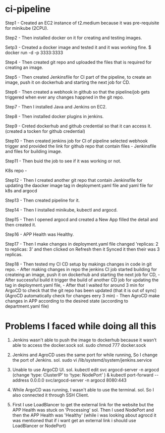 # ci-pipeline

Step1 - Created an EC2 instance of t2.medium because it was pre-requisite for minikube (2CPU).

Step2 - Then installed docker on it for creating and testing images.

Setp3 - Created a docker image and tested it and it was working fine.
$ docker run -d -p 3333:3333 <image-name>

Step4 - Then created git repo and uploaded the files that is required for creating an image.

Step5 - Then created Jenkinsfile for CI part of the pipeline, to create an image, push it on dockerhub and starting the next job for CD.

Step6 - Then created a webhook in github so that the pipeline/job gets triggered when ever any changes happned in the git repo. 

Step7 - Then I installed Java and Jenkins on EC2.

Step8 - Then installed docker plugins in jenkins.

Step9 - Creted dockerhub and github credential so that it can access it.(created a tocken for github credential)

Step10 - Then created jenkins job for CI of pipeline selected webhook trigger and provided the link for github repo that contain files - Jenkinsfile and files for building image.

Step11 - Then buid the job to see if it was working or not.


K8s repo - 

Step12 - Then I created another git repo that contain Jenkinsfile for updating the daocker image tag in deployment.yaml file and yaml file for k8s and argocd

Step13 - Then created pipeline for it.

Step14 - Then I installed minikube, kubectl and argocd.

Step15 - Then I opened argocd and created a New App filled the detail and then created it.

Step16 - APP Health was Healthy.

Step17 - Then I make changes in deployment.yaml file changed 'replicas: 2 to replicas: 3' and then clicked on Refresh then it Synced it then their was 3 replicas.


Step18 - Then tested my CI CD setup by makings changes in code in git repo.
       - After making changes in repo the jenkins CI job started building for createing an image, push it on dockerhub and starting the next job for CD,
       - After successful build it trigger the build of another CD job for updating the tag in deployment.yaml file,
       - After that I waited for around 3 min for ArgoCD to check that the git repo has been updated (that it is out of sync) (AgroCD automatically check for changes eery 3 min)
       - Then AgroCD make changes in APP according to the desired state (according to department.yaml file)

       

# Problems I faced while doing all this
1. Jenkins wasn't able to push the image to dockerhub because it wasn’t able to access the docker.sock
sol. sudo chmod 777 docker.sock

2. Jenkins and AgroCD uses the same port for while running, So I change the port of Jenkins.
sol. sudo vi /lib/systemd/system/jenkins.service

3. Unable to use ArgoCD UI.
sol. kubectl edit svc argocd-server -n argocd  (change ‘type: ClusterIP’ to ‘type: NodePort’ ) &
   kubectl port-forward --address 0.0.0.0 svc/argocd-server -n argocd 8080:443

4. While ArgoCD was running, I wasn't able to use the terminal.
sol. So I also connected it through SSH Client. 

5. First I use LoadBlancer to get the external link for the website but the APP Health was stuck on 'Processing' 
sol. Then I used NodePort and then the APP Health was 'Healthy' (while i was looking about agrocd it was mentioned that if i want get an external link i should use LoadBlancer or NodePort)
